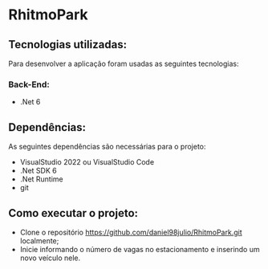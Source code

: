 # RhitmoPark
## Tecnologias utilizadas:
Para desenvolver a aplicação foram usadas as seguintes tecnologias:
### Back-End:
- .Net 6

## Dependências:
As seguintes dependências são necessárias para o projeto:
- VisualStudio 2022 ou VisualStudio Code
- .Net SDK 6
- .Net Runtime
- git

## Como executar o projeto:
- Clone o repositório https://github.com/daniel98julio/RhitmoPark.git localmente;
- Inicie informando o número de vagas no estacionamento e inserindo um novo veículo nele.
